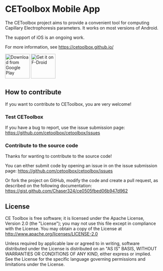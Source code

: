 # CEToolbox Mobile App

The CEToolbox project aims to provide a convenient tool for computing
Capillary Electrophoresis parameters. It works on most versions of Android.

The support of iOS is an ongoing work.

For more information, see <https://cetoolbox.github.io/>


[<img src="https://play.google.com/intl/en_us/badges/images/generic/en_badge_web_generic.png" 
      alt="Download from Google Play" 
      height="80">](https://play.google.com/store/apps/details?id=com.github.cetoolbox)
[<img src="https://f-droid.org/badge/get-it-on.png"
      alt="Get it on F-Droid"
      height="80">](https://f-droid.org/fr/packages/com.github.cetoolbox/)

## How to contribute ##

If you want to contribute to CEToolbox, you are very welcome!

### Test CEToolbox

If you have a bug to report, use the issue submission
page: <https://github.com/cetoolbox/cetoolbox/issues>

### Contribute to the source code

Thanks for wanting to contribute to the source code!

You can either submit code by opening an issue in on the issue submission
page:  <https://github.com/cetoolbox/cetoolbox/issues>

Or fork the project on GitHub, modify the code and create a pull request, as
described on the following documentation: <https://gist.github.com/Chaser324/ce0505fbed06b947d962>

## License ##

CE Toolbox is free software; it is licensed under the Apache License,
Version 2.0 (the "License"); you may not use this file except in
compliance with the License. You may obtain a copy of the License at
http://www.apache.org/licenses/LICENSE-2.0

Unless required by applicable law or agreed to in writing, software
distributed under the License is distributed on an "AS IS" BASIS,
WITHOUT WARRANTIES OR CONDITIONS OF ANY KIND, either express or implied.
See the License for the specific language governing permissions and
limitations under the License.
